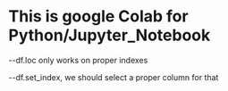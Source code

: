 # This is google Colab for Python/Jupyter_Notebook
--df.loc only works on proper indexes

--df.set_index, we should select a proper column for that
